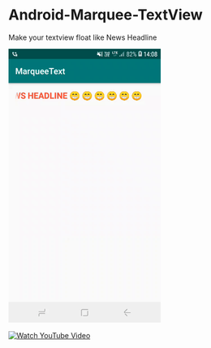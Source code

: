 # Android-Marquee-TextView
Make your textview float like News Headline

<img src="video/screen.gif" width="300" height="540" />

[![Watch YouTube Video](https://www.pngfind.com/pngs/m/0-387_youtube-new-logo-2018-hd-png-download.png)](https://www.youtube.com/watch?v=-qEAbW73_t4)
